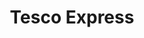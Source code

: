 ---
title: "Tesco Express"
url: /birmingham/tesco-express-alcester-road-south/
shop: convenience
---